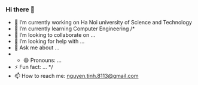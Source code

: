 ### Hi there 👋

- 🔭 I’m currently working on Ha Noi university of Science and Technology
- 🌱 I’m currently learning Computer Engineering
/*
- 👯 I’m looking to collaborate on ...
- 🤔 I’m looking for help with ...
- 💬 Ask me about ...
- - 😄 Pronouns: ...
- ⚡ Fun fact: ...
*/
- 📫 How to reach me: nguyen.tinh.8113@gmail.com


